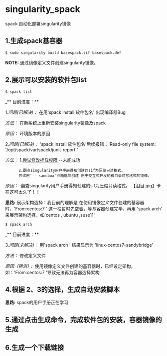 # singularity_spack
spack 自动化部署singularity镜像

## 1.生成spack基容器 
 
```
$ sudo singularity build basespack.sif basespack.def
```

**NOTE:** 通过镜像定义文件创建singularity镜像。

## 2.展示可以安装的软件包list

```
$ spack list
```

_** 目前进度：**

1.*问题(已解决)：* 在用'spack install 软件包名' 出现编译器Bug 

*方法：* 在新系统上重新安装singularity镜像及spack 

*原因：* 环境版本的原因


2.*问题(已解决)：* 'spack install 软件包名'后续报错：'Read-only file system: '/opt/spack/var/spack/junit-report'' 

*方法：*  1.[尝试修改挂载权限](https://www.cnblogs.com/jxldjsn/p/11337990.html) --未能成功

          2.翻查singularity用户手册得知创建的sif为压缩只读格式。
          尝试用'-- sandbox'沙箱选项创建 用于交互式开发的根目录可写格式的镜像。 

*原因：* :翻查singularity用户手册得知创建的sif为压缩只读格式。 【泪目.jpg】卡在这可太久了！！



**思路:** 展示架构选择：我目前的理解是  在使用镜像定义文件创建的基容器时，'From:centos:7 ' 这一栏暂时先空着，等基容器创建完毕，再用 'spack arch'
来展示架构选择，如'centos , ubuntu ,suse11'

```
$ spack arch
```

_** 目前进度：**

3.*问题(未解决)：* 用'spack arch ' 结果显示为 'linux-centos7-sandybridge' 

*方法：* 修改定义文件 

*原因（猜测）：* 使用镜像定义文件创建的基容器时，已经设定架构，如：'From:centos:7 '导致无法再为容器选择架构


## 4.根据 2、3的选择，生成自动安装脚本

**思路:** spack的用户手册正在学习




## 5.通过点击生成命令，完成软件包的安装，容器镜像的生成




## 6.生成一个下载链接
